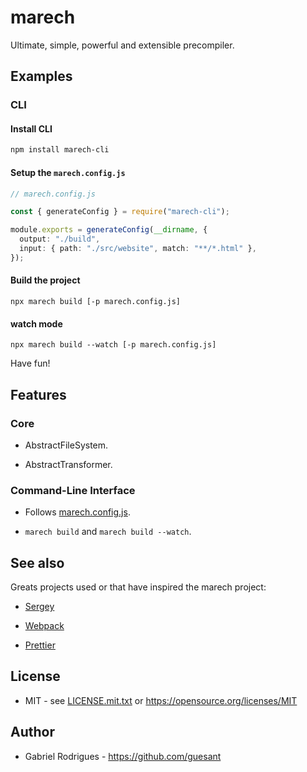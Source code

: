 # marech

Ultimate, simple, powerful and extensible precompiler.

## Examples

### CLI

#### Install CLI

```sh
npm install marech-cli
```

#### Setup the `marech.config.js`

```ts
// marech.config.js

const { generateConfig } = require("marech-cli");

module.exports = generateConfig(__dirname, {
  output: "./build",
  input: { path: "./src/website", match: "**/*.html" },
});
```

#### Build the project

```
npx marech build [-p marech.config.js]
```

#### watch mode

```
npx marech build --watch [-p marech.config.js]
```

Have fun!

## Features

### Core

- AbstractFileSystem.

- AbstractTransformer.

### Command-Line Interface

- Follows [marech.config.js](#cli).

- `marech build` and `marech build --watch`.

## See also

Greats projects used or that have inspired the marech project:

- [Sergey](https://github.com/trys/sergey)

- [Webpack](https://webpack.js.org)

- [Prettier](https://prettier.io)

## License

- MIT - see [LICENSE.mit.txt](LICENSE.mit.txt) or <https://opensource.org/licenses/MIT>

## Author

- Gabriel Rodrigues - <https://github.com/guesant>
